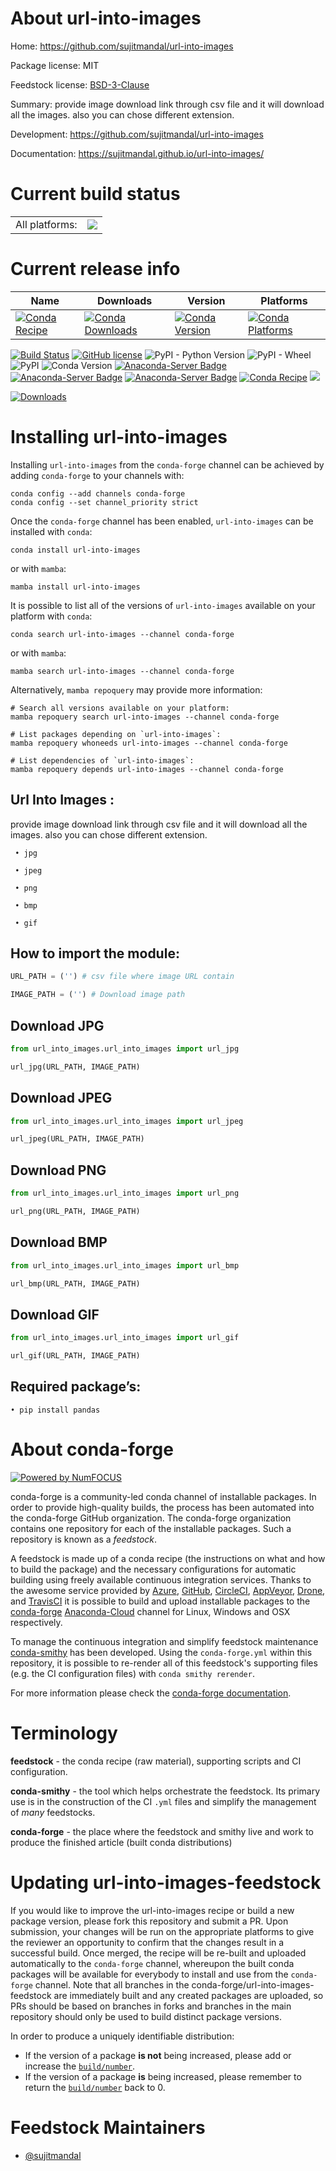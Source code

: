 About url-into-images
=====================

Home: https://github.com/sujitmandal/url-into-images

Package license: MIT

Feedstock license: [BSD-3-Clause](https://github.com/conda-forge/url-into-images-feedstock/blob/main/LICENSE.txt)

Summary: provide image download link through csv file and it will download all the images. also you can chose different extension.

Development: https://github.com/sujitmandal/url-into-images

Documentation: https://sujitmandal.github.io/url-into-images/

Current build status
====================


<table><tr><td>All platforms:</td>
    <td>
      <a href="https://dev.azure.com/conda-forge/feedstock-builds/_build/latest?definitionId=15778&branchName=main">
        <img src="https://dev.azure.com/conda-forge/feedstock-builds/_apis/build/status/url-into-images-feedstock?branchName=main">
      </a>
    </td>
  </tr>
</table>

Current release info
====================

| Name | Downloads | Version | Platforms |
| --- | --- | --- | --- |
| [![Conda Recipe](https://img.shields.io/badge/recipe-url--into--images-green.svg)](https://anaconda.org/conda-forge/url-into-images) | [![Conda Downloads](https://img.shields.io/conda/dn/conda-forge/url-into-images.svg)](https://anaconda.org/conda-forge/url-into-images) | [![Conda Version](https://img.shields.io/conda/vn/conda-forge/url-into-images.svg)](https://anaconda.org/conda-forge/url-into-images) | [![Conda Platforms](https://img.shields.io/conda/pn/conda-forge/url-into-images.svg)](https://anaconda.org/conda-forge/url-into-images) |

[![Build Status](https://travis-ci.org/sujitmandal/url-into-images.svg?branch=master)](https://travis-ci.org/sujitmandal/url-into-images) [![GitHub license](https://img.shields.io/github/license/sujitmandal/url-into-images)](https://github.com/sujitmandal/url-into-images/blob/master/LICENSE) ![PyPI - Python Version](https://img.shields.io/pypi/pyversions/url-into-images) ![PyPI - Wheel](https://img.shields.io/pypi/wheel/url-into-images) ![PyPI](https://img.shields.io/pypi/v/url-into-images) ![Conda Version](https://img.shields.io/conda/vn/conda-forge/url-into-images.svg) [![Anaconda-Server Badge](https://anaconda.org/conda-forge/url-into-images/badges/version.svg)](https://anaconda.org/conda-forge/url-into-images) [![Anaconda-Server Badge](https://anaconda.org/conda-forge/url-into-images/badges/installer/conda.svg)](https://conda.anaconda.org/conda-forge) [![Anaconda-Server Badge](https://anaconda.org/conda-forge/url-into-images/badges/platforms.svg)](https://anaconda.org/conda-forge/url-into-images) [![Conda Recipe](https://img.shields.io/badge/recipe-url--into--images-green.svg)](https://anaconda.org/conda-forge/url-into-images) ![](https://dev.azure.com/conda-forge/feedstock-builds/_apis/build/status/url-into-images-feedstock?branchName=main)

[![Downloads](https://pepy.tech/badge/url-into-images)](https://pepy.tech/project/url-into-images)


Installing url-into-images
==========================

Installing `url-into-images` from the `conda-forge` channel can be achieved by adding `conda-forge` to your channels with:

```
conda config --add channels conda-forge
conda config --set channel_priority strict
```

Once the `conda-forge` channel has been enabled, `url-into-images` can be installed with `conda`:

```
conda install url-into-images
```

or with `mamba`:

```
mamba install url-into-images
```

It is possible to list all of the versions of `url-into-images` available on your platform with `conda`:

```
conda search url-into-images --channel conda-forge
```

or with `mamba`:

```
mamba search url-into-images --channel conda-forge
```

Alternatively, `mamba repoquery` may provide more information:

```
# Search all versions available on your platform:
mamba repoquery search url-into-images --channel conda-forge

# List packages depending on `url-into-images`:
mamba repoquery whoneeds url-into-images --channel conda-forge

# List dependencies of `url-into-images`:
mamba repoquery depends url-into-images --channel conda-forge
```


## Url Into Images :
provide image download link through csv file and it will download all the images. also you can chose different extension.
```
 • jpg

 • jpeg

 • png

 • bmp

 • gif
```
## How to import the module:
```python
URL_PATH = ('') # csv file where image URL contain

IMAGE_PATH = ('') # Download image path
```
## Download JPG
```python
from url_into_images.url_into_images import url_jpg

url_jpg(URL_PATH, IMAGE_PATH)
```
## Download JPEG
```python
from url_into_images.url_into_images import url_jpeg

url_jpeg(URL_PATH, IMAGE_PATH)
```
## Download PNG
```python
from url_into_images.url_into_images import url_png

url_png(URL_PATH, IMAGE_PATH)
```
## Download BMP
```python
from url_into_images.url_into_images import url_bmp

url_bmp(URL_PATH, IMAGE_PATH)
```
## Download GIF
```python
from url_into_images.url_into_images import url_gif

url_gif(URL_PATH, IMAGE_PATH)
```

## Required package’s:
```
• pip install pandas
```

About conda-forge
=================

[![Powered by
NumFOCUS](https://img.shields.io/badge/powered%20by-NumFOCUS-orange.svg?style=flat&colorA=E1523D&colorB=007D8A)](https://numfocus.org)

conda-forge is a community-led conda channel of installable packages.
In order to provide high-quality builds, the process has been automated into the
conda-forge GitHub organization. The conda-forge organization contains one repository
for each of the installable packages. Such a repository is known as a *feedstock*.

A feedstock is made up of a conda recipe (the instructions on what and how to build
the package) and the necessary configurations for automatic building using freely
available continuous integration services. Thanks to the awesome service provided by
[Azure](https://azure.microsoft.com/en-us/services/devops/), [GitHub](https://github.com/),
[CircleCI](https://circleci.com/), [AppVeyor](https://www.appveyor.com/),
[Drone](https://cloud.drone.io/welcome), and [TravisCI](https://travis-ci.com/)
it is possible to build and upload installable packages to the
[conda-forge](https://anaconda.org/conda-forge) [Anaconda-Cloud](https://anaconda.org/)
channel for Linux, Windows and OSX respectively.

To manage the continuous integration and simplify feedstock maintenance
[conda-smithy](https://github.com/conda-forge/conda-smithy) has been developed.
Using the ``conda-forge.yml`` within this repository, it is possible to re-render all of
this feedstock's supporting files (e.g. the CI configuration files) with ``conda smithy rerender``.

For more information please check the [conda-forge documentation](https://conda-forge.org/docs/).

Terminology
===========

**feedstock** - the conda recipe (raw material), supporting scripts and CI configuration.

**conda-smithy** - the tool which helps orchestrate the feedstock.
                   Its primary use is in the construction of the CI ``.yml`` files
                   and simplify the management of *many* feedstocks.

**conda-forge** - the place where the feedstock and smithy live and work to
                  produce the finished article (built conda distributions)


Updating url-into-images-feedstock
==================================

If you would like to improve the url-into-images recipe or build a new
package version, please fork this repository and submit a PR. Upon submission,
your changes will be run on the appropriate platforms to give the reviewer an
opportunity to confirm that the changes result in a successful build. Once
merged, the recipe will be re-built and uploaded automatically to the
`conda-forge` channel, whereupon the built conda packages will be available for
everybody to install and use from the `conda-forge` channel.
Note that all branches in the conda-forge/url-into-images-feedstock are
immediately built and any created packages are uploaded, so PRs should be based
on branches in forks and branches in the main repository should only be used to
build distinct package versions.

In order to produce a uniquely identifiable distribution:
 * If the version of a package **is not** being increased, please add or increase
   the [``build/number``](https://docs.conda.io/projects/conda-build/en/latest/resources/define-metadata.html#build-number-and-string).
 * If the version of a package **is** being increased, please remember to return
   the [``build/number``](https://docs.conda.io/projects/conda-build/en/latest/resources/define-metadata.html#build-number-and-string)
   back to 0.

Feedstock Maintainers
=====================

* [@sujitmandal](https://github.com/sujitmandal/)

